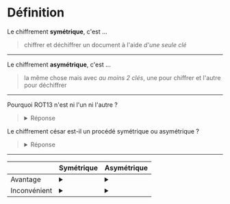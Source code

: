 # Définition

Le chiffrement **symétrique**, c'est ...

> chiffrer et déchiffrer un document à l'aide _d'une seule clé_

---

Le chiffrement **asymétrique**, c'est ...

> la même chose mais avec _au moins 2 clés_, une pour chiffrer et l'autre pour déchiffrer

---

Pourquoi ROT13 n'est ni l'un ni l'autre ?

> <details><summary>Réponse</summary>Il n'y a pas de clé. La méthode de déchiffrement est toujours la même.</details>


Le chiffrement césar est-il un procédé symétrique ou asymétrique ?

> <details><summary>Réponse</summary>Symétrique. Une clé suffit pour déchiffrer le message.</details>

---

|             | Symétrique | Asymétrique |
| ---         | ---        | ---         |
|Avantage     | <details><summary></summary>Rapide</details> | <details><summary></summary>Sécuritaire</details> |
|Inconvénient | <details><summary></summary>Moins sécuritaire</details> | <details><summary></summary>Lent</details> |


